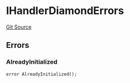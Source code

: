 # IHandlerDiamondErrors
[Git Source](https://github.com/thrackle-io/forte-rules-engine/blob/51222fa37733b5e2c25003328ad964a7e7155cb3/src/common/IErrors.sol)


## Errors
### AlreadyInitialized

```solidity
error AlreadyInitialized();
```

